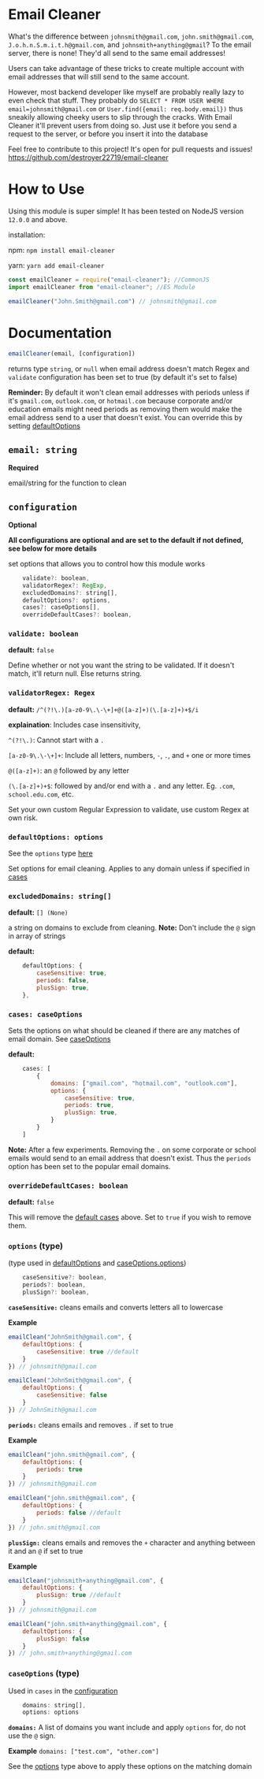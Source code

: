 # Email Cleaner

What's the difference between `johnsmith@gmail.com`, `john.smith@gmail.com`, `J.o.h.n.S.m.i.t.h@gmail.com`, and `johnsmith+anything@gmail`? To the email server, there is none! They'd all send to the same email addresses! 

Users can take advantage of these tricks to create multiple account with email addresses that will still send to the same account.

However, most backend developer like myself are probably really lazy to even check that stuff. They probably do `SELECT * FROM USER WHERE email=johnsmith@gmail.com` or `User.find({email: req.body.email})` thus sneakily allowing cheeky users to slip through the cracks. With Email Cleaner it'll prevent users from doing so. Just use it before you send a request to the server, or before you insert it into the database

Feel free to contribute to this project! It's open for pull requests and issues!
https://github.com/destroyer22719/email-cleaner

# How to Use

Using this module is super simple! It has been tested on NodeJS version `12.0.0` and above.

installation:

npm: `npm install email-cleaner`

yarn: `yarn add email-cleaner`

```javascript
const emailCleaner = require("email-cleaner"); //CommonJS
import emailCleaner from "email-cleaner"; //ES Module

emailCleaner("John.Smith@gmail.com") // johnsmith@gmail.com
```

# Documentation

```javascript
emailCleaner(email, [configuration])
```
returns type `string`, or `null` when email address doesn't match Regex and `validate` configuration has been set to true (by default it's set to false)

**Reminder:** By default it won't clean email addresses with periods unless if it's `gmail.com`, `outlook.com`, or `hotmail.com` because corporate and/or education emails might need periods as removing them would make the email address send to a user that doesn't exist. You can override this by setting [defaultOptions](#defaultoptions-options)

## `email: string`
**Required**

email/string for the function to clean

## `configuration`
**Optional**

**All configurations are optional and are set to the default if not defined, see below for more details**

set options that allows you to control how this module works

```javascript
    validate?: boolean,
    validatorRegex?: RegExp,
    excludedDomains?: string[],
    defaultOptions?: options,
    cases?: caseOptions[],
    overrideDefaultCases?: boolean,

```

### `validate: boolean`

**default:** `false`

Define whether or not you want the string to be validated. If it doesn't match, it'll return null. Else returns string.

### `validatorRegex: Regex`

**default:** `/^(?!\.)[a-z0-9\.\-\+]+@([a-z]+)(\.[a-z]+)+$/i`

**explaination**:
Includes case insensitivity,

`^(?!\.)`: Cannot start with a `.`

`[a-z0-9\.\-\+]+`: Include all letters, numbers, `-`, `.`, and `+` one or more times

`@([a-z]+)`: an `@` followed by any letter

`(\.[a-z]+)+$`: followed by and/or end with a `.` and any letter. Eg. `.com`, `school.edu.com`, etc.


Set your own custom Regular Expression to validate, use custom Regex at own risk. 

### `defaultOptions: options`
See the `options` type [here](#options-type)

Set options for email cleaning. Applies to any domain unless if specified in [cases](#cases-caseoptions)
### `excludedDomains: string[]`

**default:** `[] (None)`

a string on domains to exclude from cleaning. 
**Note:** Don't include the `@` sign in array of strings 

**default:**
```javascript
    defaultOptions: {
        caseSensitive: true,
        periods: false,
        plusSign: true,
    },
```
### `cases: caseOptions`

Sets the options on what should be cleaned if there are any matches of email domain. See [caseOptions](#caseoptions-type)

**default:**
```javascript
    cases: [
        {
            domains: ["gmail.com", "hotmail.com", "outlook.com"],
            options: {
                caseSensitive: true,
                periods: true,
                plusSign: true,
            }
        }
    ]
```
**Note:** After a few experiments. Removing the `.` on some corporate or school emails would send to an email address that doesn't exist. Thus the `periods` option has been set to the popular email domains.

### `overrideDefaultCases: boolean`
**default:** `false`

This will remove the [default cases](#caseoptions-type) above. Set to `true` if you wish to remove them.
### `options` (type)
(type used in [defaultOptions](#defaultoptions-options) and [caseOptions.options](#caseoptions-type))
```javascript
    caseSensitive?: boolean,
    periods?: boolean,
    plusSign?: boolean,
```
**`caseSensitive:`**
cleans emails and converts letters all to lowercase

**Example**
```javascript
emailClean("JohnSmith@gmail.com", {
    defaultOptions: {
        caseSensitive: true //default
    }
}) // johnsmith@gmail.com

emailClean("JohnSmith@gmail.com", {
    defaultOptions: {
        caseSensitive: false
    }
}) // JohnSmith@gmail.com
```
**`periods:`**
cleans emails and removes `.` if set to true

**Example**
```javascript
emailClean("john.smith@gmail.com", {
    defaultOptions: {
        periods: true
    }
}) // johnsmith@gmail.com

emailClean("john.smith@gmail.com", {
    defaultOptions: {
        periods: false //default
    }
}) // john.smith@gmail.com
```

**`plusSign:`**
cleans emails and removes the `+` character and anything between it and an `@` if set to true

**Example**
```javascript
emailClean("johnsmith+anything@gmail.com", {
    defaultOptions: {
        plusSign: true //default
    }
}) // johnsmith@gmail.com

emailClean("john.smith+anything@gmail.com", {
    defaultOptions: {
        plusSign: false
    }
}) // john.smith+anything@gmail.com
```

### `caseOptions` (type)
Used in `cases` in the [configuration](#cases-caseoptions)
```javascript
    domains: string[],
    options: options
```

**`domains:`**
A list of domains you want include and apply `options` for, do not use the `@` sign.

**Example**
`domains: ["test.com", "other.com"]`


See the [options](#Options-type) type above to apply these options on the matching domain
